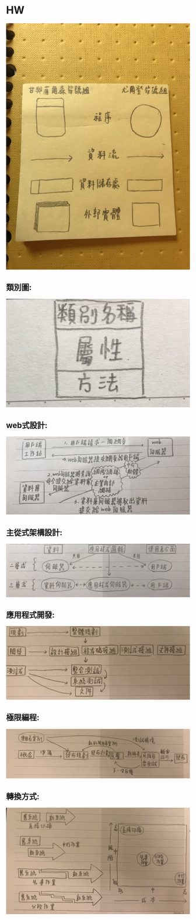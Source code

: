 # HW
![](HW.jpg "HW")
## 類別圖:
![](類別圖.jpg "類別圖")
## web式設計:
![](web式設計.jpg "web式設計")
## 主從式架構設計:
![](主從式架構設計.jpg "主從式架構設計")
## 應用程式開發:
![](應用程式開發.jpg "應用程式開發")
## 極限編程:
![](XP.jpg "XP")
## 轉換方式:
![](轉換方式.jpg "轉換方式")
